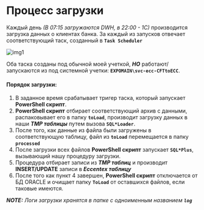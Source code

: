 # Процесс загрузки

  Каждый день _(В 07:15 загружаются DWH, в 22:00 - 1С)_ производится загрузка данных о клиентах банка. За каждый из запусков отвечает соответствующий таск, созданный в **`Task Scheduler`**

  ![img1](https://github.com/CrappyCodeMaker/ECCENTEX-KNOWLEGE/blob/main/Content/1%20Start%20work/1.2%20Load%20from%20CSV/IMG/1.png?raw=true)

  Оба таска созданы под обычной моей учеткой, **_НО_**  работают/запускаются из под системной учетки: **`EXPOMAIN\svc-ecc-CFTtoECC`**.

#### Порядок загрузки:

1. В заданное время срабатывает тригер таска, который запускает **PowerShell скрипт**.
2. **PowerShell скрипт** отбирает соответствующий архив с данными, распаковывает его в папку **`toLoad`**, производит загрузку данных в наши **_TMP таблицы_** путем вызова **`SQL*Loader`**.
3. После того, как данные из файла были загружены в соответствующую таблицу, файл из **`toLoad`** перемещается в папку **`processed`**
4. После загрузки всех файлов **PowerShell скрипт** запускает **`SQL*Plus`**, вызывающий нашу процедуру загрузки.
5. Процедура отбирает записи из **_TMP таблиц_** и производит **INSERT/UPDATE** записи в **_Eccentex таблицу_**
6. После того как пункт 4 завершен, **PowerShell скрипт** отключается от БД ORACLE и очищает папку **`ToLoad`** от оставшихся файлов, если таковые имеются.

**_NOTE:_** _Логи загрузки хранятся в папке с одноименным названием **`log`**_